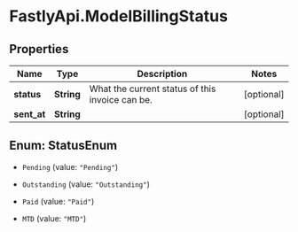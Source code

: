# FastlyApi.ModelBillingStatus

## Properties

Name | Type | Description | Notes
------------ | ------------- | ------------- | -------------
**status** | **String** | What the current status of this invoice can be. | [optional] 
**sent_at** | **String** |  | [optional] 



## Enum: StatusEnum


* `Pending` (value: `"Pending"`)

* `Outstanding` (value: `"Outstanding"`)

* `Paid` (value: `"Paid"`)

* `MTD` (value: `"MTD"`)




